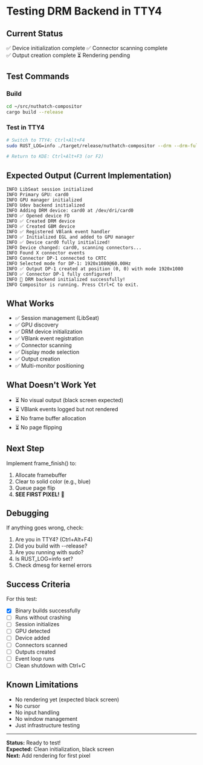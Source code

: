 # Testing DRM Backend in TTY4

## Current Status

✅ Device initialization complete
✅ Connector scanning complete  
✅ Output creation complete
⏳ Rendering pending

## Test Commands

### Build

```bash
cd ~/src/nuthatch-compositor
cargo build --release
```

### Test in TTY4

```bash
# Switch to TTY4: Ctrl+Alt+F4
sudo RUST_LOG=info ./target/release/nuthatch-compositor --drm --drm-full

# Return to KDE: Ctrl+Alt+F3 (or F2)
```

## Expected Output (Current Implementation)

```
INFO LibSeat session initialized
INFO Primary GPU: card0
INFO GPU manager initialized
INFO Udev backend initialized
INFO Adding DRM device: card0 at /dev/dri/card0
INFO ✅ Opened device FD
INFO ✅ Created DRM device
INFO ✅ Created GBM device
INFO ✅ Registered VBlank event handler
INFO ✅ Initialized EGL and added to GPU manager
INFO ✅ Device card0 fully initialized!
INFO Device changed: card0, scanning connectors...
INFO Found X connector events
INFO Connector DP-1 connected to CRTC
INFO Selected mode for DP-1: 1920x1080@60.00Hz
INFO ✅ Output DP-1 created at position (0, 0) with mode 1920x1080
INFO ✅ Connector DP-1 fully configured!
INFO 🎉 DRM backend initialized successfully!
INFO Compositor is running. Press Ctrl+C to exit.
```

## What Works

- ✅ Session management (LibSeat)
- ✅ GPU discovery
- ✅ DRM device initialization
- ✅ VBlank event registration
- ✅ Connector scanning
- ✅ Display mode selection
- ✅ Output creation
- ✅ Multi-monitor positioning

## What Doesn't Work Yet

- ⏳ No visual output (black screen expected)
- ⏳ VBlank events logged but not rendered
- ⏳ No frame buffer allocation
- ⏳ No page flipping

## Next Step

Implement frame_finish() to:

1. Allocate framebuffer
2. Clear to solid color (e.g., blue)
3. Queue page flip
4. **SEE FIRST PIXEL!** 🎨

## Debugging

If anything goes wrong, check:

1. Are you in TTY4? (Ctrl+Alt+F4)
2. Did you build with --release?
3. Are you running with sudo?
4. Is RUST_LOG=info set?
5. Check dmesg for kernel errors

## Success Criteria

For this test:

- [x] Binary builds successfully
- [ ] Runs without crashing
- [ ] Session initializes
- [ ] GPU detected
- [ ] Device added
- [ ] Connectors scanned
- [ ] Outputs created
- [ ] Event loop runs
- [ ] Clean shutdown with Ctrl+C

## Known Limitations

- No rendering yet (expected black screen)
- No cursor
- No input handling
- No window management
- Just infrastructure testing

---

**Status:** Ready to test!  
**Expected:** Clean initialization, black screen  
**Next:** Add rendering for first pixel
